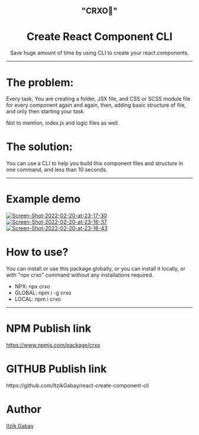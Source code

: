 <h2 align="center">"CRXO🧳"</h2>
<h1 align="center">Create React Component CLI</h1>

<p align="center">Save huge amount of time by using CLI to create your react components.</p>
<hr>

<h1>The problem:</h1>
<p>Every task, You are creating a folder, JSX file, and CSS or SCSS module file for every component again and again, then, adding basic structure of file, and only then starting your task.</p>
<p>Not to mention, index.js and logic files as well.</p>

<h1>The solution:</h1>
<p>You can use a CLI to help you build this component files and structure in one command, and less than 10 seconds.</p>

<hr>

<h1>Example demo</h1>

<a href="https://imgbb.com/"><img src="https://i.ibb.co/SQ9x3N8/Screen-Shot-2022-02-20-at-23-17-30.png" alt="Screen-Shot-2022-02-20-at-23-17-30" border="0"></a>
<a href="https://imgbb.com/"><img src="https://i.ibb.co/WFtDWC0/Screen-Shot-2022-02-20-at-23-16-37.png" alt="Screen-Shot-2022-02-20-at-23-16-37" border="0"></a>
<a href="https://imgbb.com/"><img src="https://i.ibb.co/1K8qrzC/Screen-Shot-2022-02-20-at-23-16-43.png" alt="Screen-Shot-2022-02-20-at-23-16-43" border="0"></a>

<h1>How to use?</h1>
<p>You can install or use this package globally, or you can install it locally, or with "npx crxo" command without any installations required.</p>
<ul>
<li>NPX: npx crxo</li>
<li>GLOBAL: npm i -g crxo</li>
<li>LOCAL: npm i crxo</li>
</ul>

<hr>

<h1>NPM Publish link</h1>

https://www.npmjs.com/package/crxo

<h1>GITHUB Publish link</h1>
https://github.com/ItzikGabay/react-create-component-cli

<h1>Author</h1>
<p><a href="https://github.com/ItzikGabay">Itzik Gabay</a></p>
